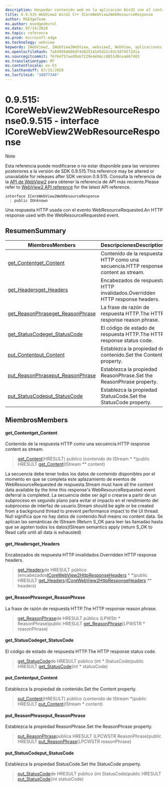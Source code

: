```yaml
---
description: Hospedar contenido web en la aplicación Win32 con el control Microsoft Edge WebView2
title: 0.9.515-WebView2 Win32 C++ ICoreWebView2WebResourceResponse
author: MSEdgeTeam
ms.author: msedgedevrel
ms.date: 07/14/2020
ms.topic: reference
ms.prod: microsoft-edge
ms.technology: webview
keywords: IWebView2, IWebView2WebView, webview2, WebView, aplicaciones Win32, Win32, Edge, ICoreWebView2, ICoreWebView2Controller, control de explorador, HTML Edge
ms.openlocfilehash: 7a649944686df4d425141d5d22c03c5874572d1a
ms.sourcegitcommit: f6764f57aed9ab7229e4eb6cc8851d0cea667403
ms.translationtype: MT
ms.contentlocale: es-ES
ms.lasthandoff: 07/15/2020
ms.locfileid: "10877346"
---
```

# <span data-ttu-id="3c268-104">0.9.515: ICoreWebView2WebResourceResponse</span><span class="sxs-lookup"><span data-stu-id="3c268-104">0.9.515 - interface ICoreWebView2WebResourceResponse</span></span> 

> [!NOTE]
> <span data-ttu-id="3c268-105">Esta referencia puede modificarse o no estar disponible para las versiones posteriores a la versión de SDK 0.9.515.</span><span class="sxs-lookup"><span data-stu-id="3c268-105">This reference may be altered or unavailable for releases after SDK version 0.9.515.</span></span> <span data-ttu-id="3c268-106">Consulta la referencia de la [API de WebView2](../../../webview2-api-reference.md) para obtener la referencia de API más reciente.</span><span class="sxs-lookup"><span data-stu-id="3c268-106">Please refer to [WebView2 API reference](../../../webview2-api-reference.md) for the latest API reference.</span></span>

```
interface ICoreWebView2WebResourceResponse
  : public IUnknown
```

<span data-ttu-id="3c268-107">Una respuesta HTTP usada con el evento WebResourceRequested.</span><span class="sxs-lookup"><span data-stu-id="3c268-107">An HTTP response used with the WebResourceRequested event.</span></span>

## <span data-ttu-id="3c268-108">Resumen</span><span class="sxs-lookup"><span data-stu-id="3c268-108">Summary</span></span>

 <span data-ttu-id="3c268-109">Miembros</span><span class="sxs-lookup"><span data-stu-id="3c268-109">Members</span></span>                        | <span data-ttu-id="3c268-110">Descripciones</span><span class="sxs-lookup"><span data-stu-id="3c268-110">Descriptions</span></span>
--------------------------------|---------------------------------------------
[<span data-ttu-id="3c268-111">get_Content</span><span class="sxs-lookup"><span data-stu-id="3c268-111">get_Content</span></span>](#get_content) | <span data-ttu-id="3c268-112">Contenido de la respuesta HTTP como una secuencia.</span><span class="sxs-lookup"><span data-stu-id="3c268-112">HTTP response content as stream.</span></span>
[<span data-ttu-id="3c268-113">get_Headers</span><span class="sxs-lookup"><span data-stu-id="3c268-113">get_Headers</span></span>](#get_headers) | <span data-ttu-id="3c268-114">Encabezados de respuesta HTTP invalidados.</span><span class="sxs-lookup"><span data-stu-id="3c268-114">Overridden HTTP response headers.</span></span>
[<span data-ttu-id="3c268-115">get_ReasonPhrase</span><span class="sxs-lookup"><span data-stu-id="3c268-115">get_ReasonPhrase</span></span>](#get_reasonphrase) | <span data-ttu-id="3c268-116">La frase de razón de respuesta HTTP.</span><span class="sxs-lookup"><span data-stu-id="3c268-116">The HTTP response reason phrase.</span></span>
[<span data-ttu-id="3c268-117">get_StatusCode</span><span class="sxs-lookup"><span data-stu-id="3c268-117">get_StatusCode</span></span>](#get_statuscode) | <span data-ttu-id="3c268-118">El código de estado de respuesta HTTP.</span><span class="sxs-lookup"><span data-stu-id="3c268-118">The HTTP response status code.</span></span>
[<span data-ttu-id="3c268-119">put_Content</span><span class="sxs-lookup"><span data-stu-id="3c268-119">put_Content</span></span>](#put_content) | <span data-ttu-id="3c268-120">Establezca la propiedad de contenido.</span><span class="sxs-lookup"><span data-stu-id="3c268-120">Set the Content property.</span></span>
[<span data-ttu-id="3c268-121">put_ReasonPhrase</span><span class="sxs-lookup"><span data-stu-id="3c268-121">put_ReasonPhrase</span></span>](#put_reasonphrase) | <span data-ttu-id="3c268-122">Establezca la propiedad ReasonPhrase.</span><span class="sxs-lookup"><span data-stu-id="3c268-122">Set the ReasonPhrase property.</span></span>
[<span data-ttu-id="3c268-123">put_StatusCode</span><span class="sxs-lookup"><span data-stu-id="3c268-123">put_StatusCode</span></span>](#put_statuscode) | <span data-ttu-id="3c268-124">Establezca la propiedad StatusCode.</span><span class="sxs-lookup"><span data-stu-id="3c268-124">Set the StatusCode property.</span></span>

## <span data-ttu-id="3c268-125">Miembros</span><span class="sxs-lookup"><span data-stu-id="3c268-125">Members</span></span>

#### <span data-ttu-id="3c268-126">get_Content</span><span class="sxs-lookup"><span data-stu-id="3c268-126">get_Content</span></span> 

<span data-ttu-id="3c268-127">Contenido de la respuesta HTTP como una secuencia.</span><span class="sxs-lookup"><span data-stu-id="3c268-127">HTTP response content as stream.</span></span>

> <span data-ttu-id="3c268-128">[get_Content](#get_content)(HRESULT) público (contenido de IStream \* \*)</span><span class="sxs-lookup"><span data-stu-id="3c268-128">public HRESULT [get_Content](#get_content)(IStream \*\* content)</span></span>

<span data-ttu-id="3c268-129">La secuencia debe tener todos los datos de contenido disponibles por el momento en que se completa este aplazamiento de eventos de WebResourceRequested de respuesta.</span><span class="sxs-lookup"><span data-stu-id="3c268-129">Stream must have all the content data available by the time this response's WebResourceRequested event deferral is completed.</span></span> <span data-ttu-id="3c268-130">La secuencia debe ser ágil o crearse a partir de un subproceso en segundo plano para evitar el impacto en el rendimiento del subproceso de interfaz de usuario.</span><span class="sxs-lookup"><span data-stu-id="3c268-130">Stream should be agile or be created from a background thread to prevent performance impact to the UI thread.</span></span> <span data-ttu-id="3c268-131">Null significa que no hay datos de contenido.</span><span class="sxs-lookup"><span data-stu-id="3c268-131">Null means no content data.</span></span> <span data-ttu-id="3c268-132">Se aplican las semánticas de IStream (Return S_OK para leer las llamadas hasta que se agoten todos los datos)</span><span class="sxs-lookup"><span data-stu-id="3c268-132">IStream semantics apply (return S_OK to Read calls until all data is exhausted)</span></span>

#### <span data-ttu-id="3c268-133">get_Headers</span><span class="sxs-lookup"><span data-stu-id="3c268-133">get_Headers</span></span> 

<span data-ttu-id="3c268-134">Encabezados de respuesta HTTP invalidados.</span><span class="sxs-lookup"><span data-stu-id="3c268-134">Overridden HTTP response headers.</span></span>

> <span data-ttu-id="3c268-135">[get_Headers](#get_headers)de HRESULT público (encabezados[ICoreWebView2HttpResponseHeaders](icorewebview2httpresponseheaders.md) \* \*)</span><span class="sxs-lookup"><span data-stu-id="3c268-135">public HRESULT [get_Headers](#get_headers)([ICoreWebView2HttpResponseHeaders](icorewebview2httpresponseheaders.md) \*\* headers)</span></span>

#### <span data-ttu-id="3c268-136">get_ReasonPhrase</span><span class="sxs-lookup"><span data-stu-id="3c268-136">get_ReasonPhrase</span></span> 

<span data-ttu-id="3c268-137">La frase de razón de respuesta HTTP.</span><span class="sxs-lookup"><span data-stu-id="3c268-137">The HTTP response reason phrase.</span></span>

> <span data-ttu-id="3c268-138">[get_ReasonPhrase](#get_reasonphrase)de HRESULT público (LPWStr \* ReasonPhrase)</span><span class="sxs-lookup"><span data-stu-id="3c268-138">public HRESULT [get_ReasonPhrase](#get_reasonphrase)(LPWSTR \* reasonPhrase)</span></span>

#### <span data-ttu-id="3c268-139">get_StatusCode</span><span class="sxs-lookup"><span data-stu-id="3c268-139">get_StatusCode</span></span> 

<span data-ttu-id="3c268-140">El código de estado de respuesta HTTP.</span><span class="sxs-lookup"><span data-stu-id="3c268-140">The HTTP response status code.</span></span>

> <span data-ttu-id="3c268-141">[get_StatusCode](#get_statuscode)de HRESULT público (int \* StatusCode)</span><span class="sxs-lookup"><span data-stu-id="3c268-141">public HRESULT [get_StatusCode](#get_statuscode)(int \* statusCode)</span></span>

#### <span data-ttu-id="3c268-142">put_Content</span><span class="sxs-lookup"><span data-stu-id="3c268-142">put_Content</span></span> 

<span data-ttu-id="3c268-143">Establezca la propiedad de contenido.</span><span class="sxs-lookup"><span data-stu-id="3c268-143">Set the Content property.</span></span>

> <span data-ttu-id="3c268-144">[put_Content](#put_content)(HRESULT) público (contenido de IStream \*)</span><span class="sxs-lookup"><span data-stu-id="3c268-144">public HRESULT [put_Content](#put_content)(IStream \* content)</span></span>

#### <span data-ttu-id="3c268-145">put_ReasonPhrase</span><span class="sxs-lookup"><span data-stu-id="3c268-145">put_ReasonPhrase</span></span> 

<span data-ttu-id="3c268-146">Establezca la propiedad ReasonPhrase.</span><span class="sxs-lookup"><span data-stu-id="3c268-146">Set the ReasonPhrase property.</span></span>

> <span data-ttu-id="3c268-147">[put_ReasonPhrase](#put_reasonphrase)pública HRESULT (LPCWSTR ReasonPhrase)</span><span class="sxs-lookup"><span data-stu-id="3c268-147">public HRESULT [put_ReasonPhrase](#put_reasonphrase)(LPCWSTR reasonPhrase)</span></span>

#### <span data-ttu-id="3c268-148">put_StatusCode</span><span class="sxs-lookup"><span data-stu-id="3c268-148">put_StatusCode</span></span> 

<span data-ttu-id="3c268-149">Establezca la propiedad StatusCode.</span><span class="sxs-lookup"><span data-stu-id="3c268-149">Set the StatusCode property.</span></span>

> <span data-ttu-id="3c268-150">[put_StatusCode](#put_statuscode)de HRESULT público (int StatusCode)</span><span class="sxs-lookup"><span data-stu-id="3c268-150">public HRESULT [put_StatusCode](#put_statuscode)(int statusCode)</span></span>

